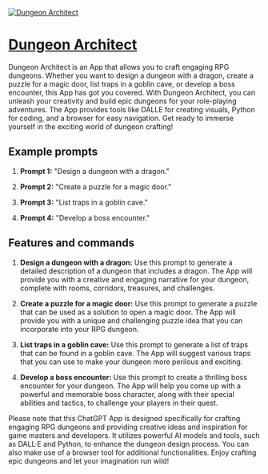 [![Dungeon Architect](https://files.oaiusercontent.com/file-FedAEBtegauYjth3n96DrKxT?se=2123-10-16T22%3A02%3A19Z&sp=r&sv=2021-08-06&sr=b&rscc=max-age%3D31536000%2C%20immutable&rscd=attachment%3B%20filename%3D02a5bdf2-8fb0-47cd-bbb8-3d0a42d151fb.png&sig=Q69mZi/EFUCIn9ay/BXGuqKNePUimf52PQ1xE60BJ9Y%3D)](https://chat.openai.com/g/g-IV9VbnJXw-dungeon-architect)

# [Dungeon Architect](https://chat.openai.com/g/g-IV9VbnJXw-dungeon-architect)

Dungeon Architect is an App that allows you to craft engaging RPG dungeons. Whether you want to design a dungeon with a dragon, create a puzzle for a magic door, list traps in a goblin cave, or develop a boss encounter, this App has got you covered. With Dungeon Architect, you can unleash your creativity and build epic dungeons for your role-playing adventures. The App provides tools like DALLE for creating visuals, Python for coding, and a browser for easy navigation. Get ready to immerse yourself in the exciting world of dungeon crafting!

## Example prompts

1. **Prompt 1:** "Design a dungeon with a dragon."

2. **Prompt 2:** "Create a puzzle for a magic door."

3. **Prompt 3:** "List traps in a goblin cave."

4. **Prompt 4:** "Develop a boss encounter."


## Features and commands

1. **Design a dungeon with a dragon:** Use this prompt to generate a detailed description of a dungeon that includes a dragon. The App will provide you with a creative and engaging narrative for your dungeon, complete with rooms, corridors, treasures, and challenges.

2. **Create a puzzle for a magic door:** Use this prompt to generate a puzzle that can be used as a solution to open a magic door. The App will provide you with a unique and challenging puzzle idea that you can incorporate into your RPG dungeon.

3. **List traps in a goblin cave:** Use this prompt to generate a list of traps that can be found in a goblin cave. The App will suggest various traps that you can use to make your dungeon more perilous and exciting.

4. **Develop a boss encounter:** Use this prompt to create a thrilling boss encounter for your dungeon. The App will help you come up with a powerful and memorable boss character, along with their special abilities and tactics, to challenge your players in their quest.

Please note that this ChatGPT App is designed specifically for crafting engaging RPG dungeons and providing creative ideas and inspiration for game masters and developers. It utilizes powerful AI models and tools, such as DALL·E and Python, to enhance the dungeon design process. You can also make use of a browser tool for additional functionalities. Enjoy crafting epic dungeons and let your imagination run wild!